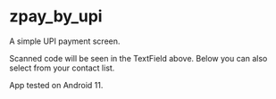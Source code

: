# zpay_by_upi

A simple UPI payment screen.

Scanned code will be seen in the TextField above.
Below you can also select from your contact list.

App tested on Android 11.
